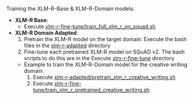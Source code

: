 Training the XLM-R-Base & XLM-R-Domain models:
- **XLM-R Base**:
    - Execute [xlm-r-fine-tune/train_full_xlm_r_on_squad.sh](xlm-r-fine-tune/train_full_xlm_r_on_squad.sh)
- **XLM-R Domain Adapted**:
    1. Pretrain the XLM-R model on the target domain: Execute the bash files in the [xlm-r-adapted](xlm-r-adapted) directory
    2. Fine-tune each pretrained XLM-R model on SQuAD v2. The bash scripts to do this are in the Execute [xlm-r-fine-tune](xlm-r-fine-tune) directory
    - Example to train the XLM-R-Domain model for the creative writing domain:
        1. Execute [xlm-r-adapted/pretrain_xlm_r_creative_writing.sh](xlm-r-adapted/pretrain_xlm_r_creative_writing.sh)
        2. Execute [xlm-r-fine-tune/train_xlm_r_pretrained_creative_writing.sh](xlm-r-fine-tune/train_xlm_r_pretrained_creative_writing.sh)
